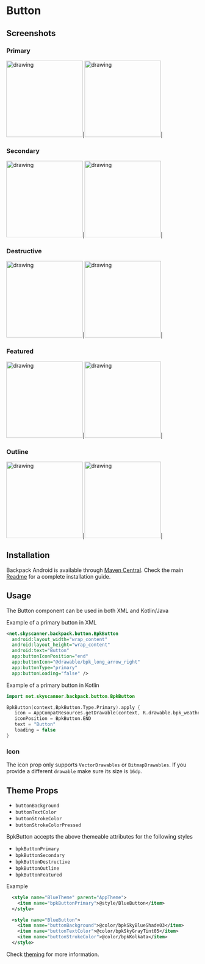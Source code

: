 # Button

## Screenshots

### Primary

<img src="./screenshots/primary.png" alt="drawing" width="200"/>|<img src="screenshots/primary_dm.png" alt="drawing" width="200"/>|

### Secondary
<img src="screenshots/secondary.png" alt="drawing" width="200"/>|<img src="screenshots/secondary_dm.png" alt="drawing" width="200"/>|


### Destructive 

<img src="screenshots/destructive.png" alt="drawing" width="200"/>|<img src="screenshots/destructive_dm.png" alt="drawing" width="200"/>|


### Featured
<img src="screenshots/featured.png" alt="drawing" width="200"/>|<img src="screenshots/featured_dm.png" alt="drawing" width="200"/>|


### Outline
<img src="screenshots/outline.png" alt="drawing" width="200"/>|<img src="screenshots/featured_dm.png" alt="drawing" width="200"/>|


## Installation

Backpack Android is available through [Maven Central](https://search.maven.org/artifact/net.skyscanner.backpack/backpack-android). Check the main [Readme](https://github.com/skyscanner/backpack-android#installation) for a complete installation guide.

## Usage

The Button component can be used in both XML and Kotlin/Java

Example of a primary button in XML

```xml
<net.skyscanner.backpack.button.BpkButton
  android:layout_width="wrap_content"
  android:layout_height="wrap_content"
  android:text="Button"
  app:buttonIconPosition="end"
  app:buttonIcon="@drawable/bpk_long_arrow_right"
  app:buttonType="primary"
  app:buttonLoading="false" />
```

Example of a primary button in Kotlin

```Kotlin
import net.skyscanner.backpack.button.BpkButton

BpkButton(context,BpkButton.Type.Primary).apply {
   icon = AppCompatResources.getDrawable(context, R.drawable.bpk_weather)
   iconPosition = BpkButton.END
   text = "Button"
   loading = false
}
```

### Icon

The icon prop only supports `VectorDrawables` or `BitmapDrawables`. If you provide a different `drawable` make sure
its size is `16dp`.

## Theme Props

- `buttonBackground`
- `buttonTextColor`
- `buttonStrokeColor`
- `buttonStrokeColorPressed`

BpkButton accepts the above themeable attributes for the following styles

- `bpkButtonPrimary`
- `bpkButtonSecondary`
- `bpkButtonDestructive`
- `bpkButtonOutline`
- `bpkButtonFeatured`

Example

```xml
  <style name="BlueTheme" parent="AppTheme">
    <item name="bpkButtonPrimary">@style/BlueButton</item>
  </style>

  <style name="BlueButton">
    <item name="buttonBackground">@color/bpkSkyBlueShade03</item>
    <item name="buttonTextColor">@color/bpkSkyGrayTint05</item>
    <item name="buttonStrokeColor">@color/bpkKolkata</item>
  </style>

```

Check [theming](https://github.com/Skyscanner/backpack-android/blob/main/docs/THEMING.md) for more information.

